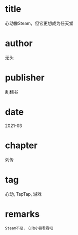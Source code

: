 # title
心动像Steam，但它更想成为任天堂

# author
无头

# publisher
乱翻书

# date
2021-03

# chapter
列传

# tag
心动, TapTap, 游戏

# remarks
`Steam不足. 心动小镇看看吧`
